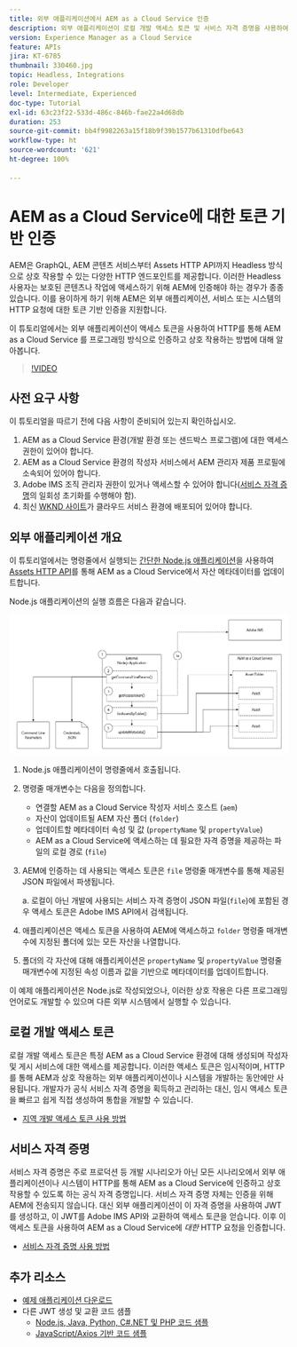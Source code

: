 ```yaml
---
title: 외부 애플리케이션에서 AEM as a Cloud Service 인증
description: 외부 애플리케이션이 로컬 개발 액세스 토큰 및 서비스 자격 증명을 사용하여 HTTP를 통해 AEM as a Cloud Service에 프로그래밍 방식으로 인증하고 상호 작용하는 방법에 대해 알아봅니다.
version: Experience Manager as a Cloud Service
feature: APIs
jira: KT-6785
thumbnail: 330460.jpg
topic: Headless, Integrations
role: Developer
level: Intermediate, Experienced
doc-type: Tutorial
exl-id: 63c23f22-533d-486c-846b-fae22a4d68db
duration: 253
source-git-commit: bb4f9982263a15f18b9f39b1577b61310dfbe643
workflow-type: ht
source-wordcount: '621'
ht-degree: 100%

---
```


# AEM as a Cloud Service에 대한 토큰 기반 인증

AEM은 GraphQL, AEM 콘텐츠 서비스부터 Assets HTTP API까지 Headless 방식으로 상호 작용할 수 있는 다양한 HTTP 엔드포인트를 제공합니다. 이러한 Headless 사용자는 보호된 콘텐츠나 작업에 액세스하기 위해 AEM에 인증해야 하는 경우가 종종 있습니다. 이를 용이하게 하기 위해 AEM은 외부 애플리케이션, 서비스 또는 시스템의 HTTP 요청에 대한 토큰 기반 인증을 지원합니다.

이 튜토리얼에서는 외부 애플리케이션이 액세스 토큰을 사용하여 HTTP를 통해 AEM as a Cloud Service 를 프로그래밍 방식으로 인증하고 상호 작용하는 방법에 대해 알아봅니다.

>[!VIDEO](https://video.tv.adobe.com/v/330460?quality=12&learn=on)

## 사전 요구 사항

이 튜토리얼을 따르기 전에 다음 사항이 준비되어 있는지 확인하십시오.

1. AEM as a Cloud Service 환경(개발 환경 또는 샌드박스 프로그램)에 대한 액세스 권한이 있어야 합니다.
1. AEM as a Cloud Service 환경의 작성자 서비스에서 AEM 관리자 제품 프로필에 소속되어 있어야 합니다.
1. Adobe IMS 조직 관리자 권한이 있거나 액세스할 수 있어야 합니다([서비스 자격 증명](./service-credentials.md)의 일회성 초기화를 수행해야 함).
1. 최신 [WKND 사이트](https://github.com/adobe/aem-guides-wknd)가 클라우드 서비스 환경에 배포되어 있어야 합니다.

## 외부 애플리케이션 개요

이 튜토리얼에서는 명령줄에서 실행되는 [간단한 Node.js 애플리케이션](./assets/aem-guides_token-authentication-external-application.zip)을 사용하여 [Assets HTTP API](https://experienceleague.adobe.com/docs/experience-manager-cloud-service/assets/admin/mac-api-assets.html)를 통해 AEM as a Cloud Service에서 자산 메타데이터를 업데이트합니다.

Node.js 애플리케이션의 실행 흐름은 다음과 같습니다.

![외부 애플리케이션](./assets/overview/external-application.png)

1. Node.js 애플리케이션이 명령줄에서 호출됩니다.
1. 명령줄 매개변수는 다음을 정의합니다.
   + 연결할 AEM as a Cloud Service 작성자 서비스 호스트 (`aem`)
   + 자산이 업데이트될 AEM 자산 폴더 (`folder`)
   + 업데이트할 메타데이터 속성 및 값 (`propertyName` 및 `propertyValue`)
   + AEM as a Cloud Service에 액세스하는 데 필요한 자격 증명을 제공하는 파일의 로컬 경로 (`file`)
1. AEM에 인증하는 데 사용되는 액세스 토큰은 `file` 명령줄 매개변수를 통해 제공된 JSON 파일에서 파생됩니다.

   a. 로컬이 아닌 개발에 사용되는 서비스 자격 증명이 JSON 파일(`file`)에 포함된 경우 액세스 토큰은 Adobe IMS API에서 검색됩니다.
1. 애플리케이션은 액세스 토큰을 사용하여 AEM에 액세스하고 `folder` 명령줄 매개변수에 지정된 폴더에 있는 모든 자산을 나열합니다.
1. 폴더의 각 자산에 대해 애플리케이션은 `propertyName` 및 `propertyValue` 명령줄 매개변수에 지정된 속성 이름과 값을 기반으로 메타데이터를 업데이트합니다.

이 예제 애플리케이션은 Node.js로 작성되었으나, 이러한 상호 작용은 다른 프로그래밍 언어로도 개발할 수 있으며 다른 외부 시스템에서 실행할 수 있습니다.

## 로컬 개발 액세스 토큰

로컬 개발 액세스 토큰은 특정 AEM as a Cloud Service 환경에 대해 생성되며 작성자 및 게시 서비스에 대한 액세스를 제공합니다.  이러한 액세스 토큰은 임시적이며, HTTP를 통해 AEM과 상호 작용하는 외부 애플리케이션이나 시스템을 개발하는 동안에만 사용됩니다. 개발자가 공식 서비스 자격 증명을 획득하고 관리하는 대신, 임시 액세스 토큰을 빠르고 쉽게 직접 생성하여 통합을 개발할 수 있습니다.

+ [지역 개발 액세스 토큰 사용 방법](./local-development-access-token.md)

## 서비스 자격 증명

서비스 자격 증명은 주로 프로덕션 등 개발 시나리오가 아닌 모든 시나리오에서 외부 애플리케이션이나 시스템이 HTTP를 통해 AEM as a Cloud Service에 인증하고 상호 작용할 수 있도록 하는 공식 자격 증명입니다. 서비스 자격 증명 자체는 인증을 위해 AEM에 전송되지 않습니다. 대신 외부 애플리케이션이 이 자격 증명을 사용하여 JWT를 생성하고, 이 JWT를 Adobe IMS API와 교환하여 액세스 토큰을 얻습니다. 이후 이 액세스 토큰을 사용하여 AEM as a Cloud Service에 _대한_ HTTP 요청을 인증합니다.

+ [서비스 자격 증명 사용 방법](./service-credentials.md)

## 추가 리소스

+ [예제 애플리케이션 다운로드](./assets/aem-guides_token-authentication-external-application.zip)
+ 다른 JWT 생성 및 교환 코드 샘플
   + [Node.js, Java, Python, C#.NET 및 PHP 코드 샘플](https://developer.adobe.com/developer-console/docs/guides/authentication/JWT/samples)
   + [JavaScript/Axios 기반 코드 샘플](https://github.com/adobe/aemcs-api-client-lib)
